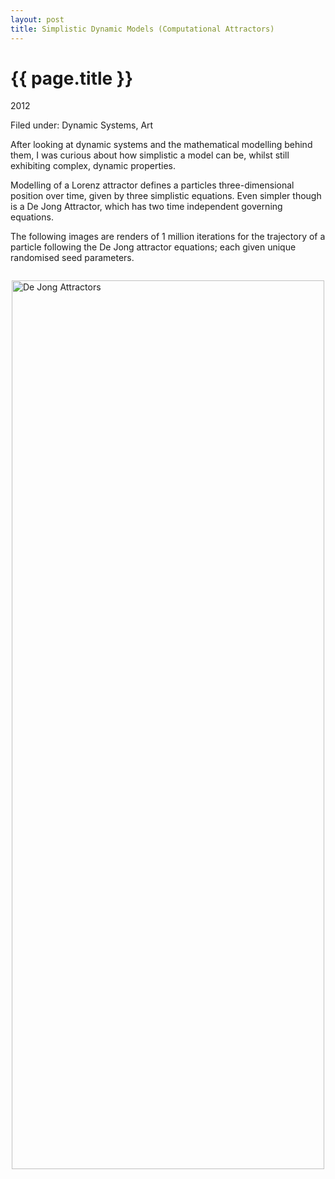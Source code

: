 ```yaml
---
layout: post
title: Simplistic Dynamic Models (Computational Attractors)
---
```


{{ page.title }}
================

<p class="meta">2012</p>
<p class="meta">Filed under: Dynamic Systems, Art</p>

After looking at dynamic systems and the mathematical modelling behind them, I was curious about how simplistic a model can be, whilst still exhibiting complex, dynamic properties.

Modelling of a Lorenz attractor defines a particles three-dimensional position over time, given by three simplistic equations. Even simpler though is a De Jong Attractor, which has two time independent governing equations. 

The following images are renders of 1 million iterations for the trajectory of a particle following the De Jong attractor equations; each given unique randomised seed parameters. 

<img style="margin: 2em auto; display:block;" src="https://s3.amazonaws.com/github_image_storage/dejong_attractors.png" width="500" height="1422" alt="De Jong Attractors" />

